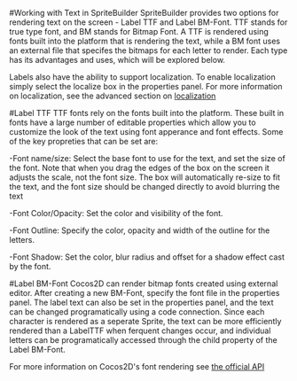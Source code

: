 #Working with Text in SpriteBuilder
SpriteBuilder provides two options for rendering text on the screen - Label TTF and Label BM-Font.  TTF stands for true type font, and BM stands for Bitmap Font.  A TTF is rendered using fonts built into the platform that is rendering the text, while a BM font uses an external file that specifes the bitmaps for each letter to render.  Each type has its advantages and uses, which will be explored below.

Labels also have the ability to support localization.  To enable localization simply select the localize box in the properties panel.  For more information on localization, see the advanced section on [localization](link)

#Label TTF
TTF fonts rely on the fonts built into the platform.  These built in fonts have a large number of editable properties which allow you to customize the look of the text using font apperance and font effects.  Some of the key propreties that can be set are:

-Font name/size: Select the base font to use for the text, and set the size of the font.  Note that when you drag the edges of the box on the screen it adjusts the scale, not the font size.  The box will automatically re-size to fit the text, and the font size should be changed directly to avoid blurring the text

-Font Color/Opacity: Set the color and visibility of the font.

-Font Outline: Specify the color, opacity and width of the outline for the letters.

-Font Shadow: Set the color, blur radius and offset for a shadow effect cast by the font.


#Label BM-Font
Cocos2D can render bitmap fonts created using external editor.  After creating a new BM-Font, specify the font file in the properties panel.  The label text can also be set in the properties panel, and the text can be changed programatically using a code connection.  Since each character is rendered as a seperate Sprite, the text can be more efficiently rendered than a LabelTTF when ferquent changes occur, and individual letters can be programatically accessed through the child property of the Label BM-Font.

For more information on Cocos2D's font rendering see [the official API](http://www.cocos2d-swift.org/docs/api/Classes/CCLabelBMFont.html)